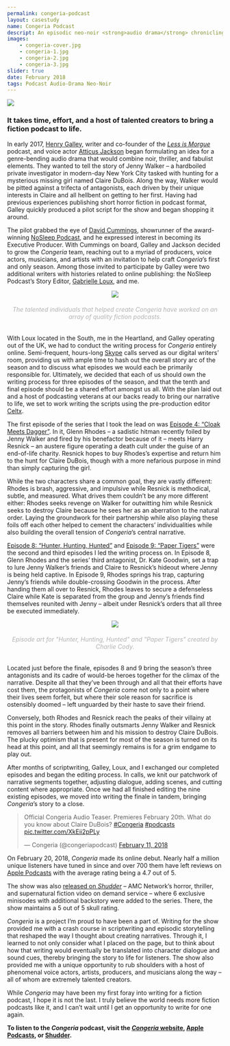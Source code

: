 ```yaml
---
permalink: congeria-podcast
layout: casestudy
name: Congeria Podcast
descript: An episodic neo-noir <strong>audio drama</strong> chronicling private investigator Jenny Walker's search for a mysterious missing girl named Claire DuBois.
images:
    - congeria-cover.jpg
    - congeria-1.jpg
    - congeria-2.jpg
    - congeria-3.jpg
slider: true
date: February 2018
tags: Podcast Audio-Drama Neo-Noir
---
```

<div><img src="{{ site.baseurl }}/img/projects/{{ page.permalink }}/thumb-highdpi.jpg"></div>

### It takes time, effort, and a host of talented creators to bring a fiction podcast to life.

In early 2017, [Henry Galley](https://twitter.com/henry_galley), writer and co-founder of the [<i>Less is Morgue</i>](https://lessismorgue.com/) podcast, and voice actor [Atticus Jackson](https://twitter.com/TheAtticus) began formulating an idea for a genre-bending audio drama that would combine noir, thriller, and fabulist elements. They wanted to tell the story of Jenny Walker – a hardboiled private investigator in modern-day New York City tasked with hunting for a mysterious missing girl named Claire DuBois. Along the way, Walker would be pitted against a trifecta of antagonists, each driven by their unique interests in Claire and all hellbent on getting to her first. Having had previous experiences publishing short horror fiction in podcast format, Galley quickly produced a pilot script for the show and began shopping it around.

The pilot grabbed the eye of [David Cummings](https://twitter.com/CummingsDG), showrunner of the award-winning [NoSleep Podcast](https://www.thenosleeppodcast.com/), and he expressed interest in becoming its Executive Producer. With Cummings on board, Galley and Jackson decided to grow the <i>Congeria</i> team, reaching out to a myriad of producers, voice actors, musicians, and artists with an invitation to help craft <i>Congeria</i>’s first and only season. Among those invited to participate by Galley were two additional writers with histories related to online publishing: the NoSleep Podcast’s Story Editor, [Gabrielle Loux](https://twitter.com/gabbyloux), and me.

<center><div><img src="{{ site.baseurl }}/img/projects/{{ page.permalink }}/fiction-podcasts.jpg"></div>
<span style="color:#b2b2b2"><h6>The talented individuals that helped create <i>Congeria</i> have worked on an array of quality fiction podcasts.</h6></span></center>

With Loux located in the South, me in the Heartland, and Galley operating out of the UK, we had to conduct the writing process for <i>Congeria</i> entirely online. Semi-frequent, hours-long [Skype](https://www.skype.com/en/) calls served as our digital writers’ room, providing us with ample time to hash out the overall story arc of the season and to discuss what episodes we would each be primarily responsible for. Ultimately, we decided that each of us should own the writing process for three episodes of the season, and that the tenth and final episode should be a shared effort amongst us all. With the plan laid out and a host of podcasting veterans at our backs ready to bring our narrative to life, we set to work writing the scripts using the pre-production editor [Celtx](https://www.celtx.com/).

The first episode of the series that I took the lead on was [Episode 4: “Cloak Meets Dagger”](https://www.congeriapodcast.com/episode/s01e04). In it, Glenn Rhodes – a sadistic hitman recently foiled by Jenny Walker and fired by his benefactor because of it – meets Harry Resnick – an austere figure operating a death cult under the guise of an end-of-life charity. Resnick hopes to buy Rhodes’s expertise and return him to the hunt for Claire DuBois, though with a more nefarious purpose in mind than simply capturing the girl.

While the two characters share a common goal, they are vastly different: Rhodes is brash, aggressive, and impulsive while Resnick is methodical, subtle, and measured. What drives them couldn’t be any more different either: Rhodes seeks revenge on Walker for outwitting him while Resnick seeks to destroy Claire because he sees her as an aberration to the natural order. Laying the groundwork for their partnership while also playing these foils off each other helped to cement the characters’ individualities while also building the overall tension of <i>Congeria</i>’s central narrative.

[Episode 8: “Hunter, Hunting, Hunted”](https://www.congeriapodcast.com/episode/s01e08) and [Episode 9: “Paper Tigers”](https://www.congeriapodcast.com/episode/s01e08-955c8) were the second and third episodes I led the writing process on. In Episode 8, Glenn Rhodes and the series’ third antagonist, Dr. Kate Goodwin, set a trap to lure Jenny Walker’s friends and Claire to Resnick’s hideout where Jenny is being held captive. In Episode 9, Rhodes springs his trap, capturing Jenny’s friends while double-crossing Goodwin in the process. After handing them all over to Resnick, Rhodes leaves to secure a defenseless Claire while Kate is separated from the group and Jenny’s friends find themselves reunited with Jenny – albeit under Resnick’s orders that all three be executed immediately.

<center><div><img src="{{ site.baseurl }}/img/projects/{{ page.permalink }}/8-and-9.jpg"></div>
<span style="color:#b2b2b2"><h6>Episode art for "Hunter, Hunting, Hunted" and "Paper Tigers" created by Charlie Cody.</h6></span></center>

Located just before the finale, episodes 8 and 9 bring the season’s three antagonists and its cadre of would-be heroes together for the climax of the narrative. Despite all that they’ve been through and all that their efforts have cost them, the protagonists of <i>Congeria</i> come not only to a point where their lives seem forfeit, but where their sole reason for sacrifice is ostensibly doomed – left unguarded by their haste to save their friend.

Conversely, both Rhodes and Resnick reach the peaks of their villainy at this point in the story. Rhodes finally outsmarts Jenny Walker and Resnick removes all barriers between him and his mission to destroy Claire DuBois. The plucky optimism that is present for most of the season is turned on its head at this point, and all that seemingly remains is for a grim endgame to play out.

After months of scriptwriting, Galley, Loux, and I exchanged our completed episodes and began the editing process. In calls, we knit our patchwork of narrative segments together, adjusting dialogue, adding scenes, and cutting content where appropriate. Once we had all finished editing the nine existing episodes, we moved into writing the finale in tandem, bringing <i>Congeria</i>’s story to a close.

<blockquote class="twitter-tweet tw-align-center"><p lang="en" dir="ltr">Official Congeria Audio Teaser. Premieres February 20th. What do you know about Claire DuBois? <a href="https://twitter.com/hashtag/Congeria?src=hash&amp;ref_src=twsrc%5Etfw">#Congeria</a> <a href="https://twitter.com/hashtag/podcasts?src=hash&amp;ref_src=twsrc%5Etfw">#podcasts</a> <a href="https://t.co/XkEii2pPLy">pic.twitter.com/XkEii2pPLy</a></p>&mdash; Congeria (@congeriapodcast) <a href="https://twitter.com/congeriapodcast/status/962796056739229696?ref_src=twsrc%5Etfw">February 11, 2018</a></blockquote> <script async src="https://platform.twitter.com/widgets.js" charset="utf-8"></script>

On February 20, 2018, <i>Congeria</i> made its online debut. Nearly half a million unique listeners have tuned in since and over 700 them have left reviews on [Apple Podcasts](https://podcasts.apple.com/us/podcast/congeria/id1347351290?mt=2) with the average rating being a 4.7 out of 5.

The show was also [released on <i>Shudder</i>](https://www.shudder.com/series/watch/congeria-a-podcast-experience/3985477?season=1) – AMC Network’s horror, thriller, and supernatural fiction video on demand service – where 6 exclusive minisodes with additional backstory were added to the series. There, the show maintains a 5 out of 5 skull rating.

<i>Congeria</i> is a project I’m proud to have been a part of. Writing for the show provided me with a crash course in scriptwriting and episodic storytelling that reshaped the way I thought about creating narratives. Through it, I learned to not only consider what I placed on the page, but to think about how that writing would eventually be translated into character dialogue and sound cues, thereby bringing the story to life for listeners. The show also provided me with a unique opportunity to rub shoulders with a host of phenomenal voice actors, artists, producers, and musicians along the way – all of whom are extremely talented creators.

While <i>Congeria</i> may have been my first foray into writing for a fiction podcast, I hope it is not the last. I truly believe the world needs more fiction podcasts like it, and I can’t wait until I get an opportunity to write for one again.

<strong>To listen to the <i>Congeria</i> podcast, visit the [<i>Congeria</i> website](https://www.congeriapodcast.com/), [Apple Podcasts](https://podcasts.apple.com/us/podcast/congeria/id1347351290?mt=2), or [Shudder](https://www.shudder.com/series/watch/congeria-a-podcast-experience/3985477?season=1).</strong>

